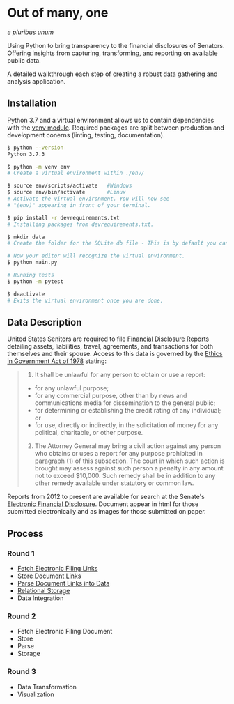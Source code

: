 # Out of many, one

_e pluribus unum_

Using Python to bring transparency to the financial disclosures of Senators. Offering insights from capturing, transforming, and reporting on available public data.

A detailed walkthrough each step of creating a robust data gathering and analysis application.

## Installation

Python 3.7 and a virtual environment allows us to contain dependencies with the [venv module](https://docs.python.org/3.7/library/venv.html). Required packages are split between production and development conerns (linting, testing, documentation).

```bash
$ python --version
Python 3.7.3

$ python -m venv env
# Create a virtual environment within ./env/

$ source env/scripts/activate   #Windows
$ source env/bin/activate       #Linux
# Activate the virtual environment. You will now see
# "(env)" appearing in front of your terminal.

$ pip install -r devrequirements.txt
# Installing packages from devrequirements.txt.

$ mkdir data
# Create the folder for the SQLite db file - This is by default you can change the location in the Storage module

# Now your editor will recognize the virtual environment.
$ python main.py

# Running tests
$ python -m pytest

$ deactivate
# Exits the virtual environment once you are done.
```

## Data Description

United States Senitors are required to file [Financial Disclosure Reports](https://www.ethics.senate.gov/public/index.cfm/financialdisclosure) detailing assets, liabilities, travel, agreements, and transactions for both themselves and their spouse. Access to this data is governed by the [Ethics in Government Act of 1978](https://legcounsel.house.gov/Comps/Ethics%20In%20Government%20Act%20Of%201978.pdf) stating:

> 1.  It shall be unlawful for any person to obtain or use a report:
>    - for any unlawful purpose;
>    - for any commercial purpose, other than by news and communications media for dissemination to the general public;
>    - for determining or establishing the credit rating of any individual; or
>    - for use, directly or indirectly, in the solicitation of money for any political, charitable, or other purpose.
> 2.  The Attorney General may bring a civil action against any person who obtains or uses a report for any purpose prohibited in paragraph (1) of this subsection. The court in which such action is brought may assess against such person a penalty in any amount not to exceed \$10,000. Such remedy shall be in addition to any other remedy available under statutory or common law.

Reports from 2012 to present are available for search at the Senate's [Electronic Financial Disclosure](https://efdsearch.senate.gov/search/home/). Document appear in html for those submitted electronically and as images for those submitted on paper.

## Process

### Round 1

- [Fetch Electronic Filing Links](./Process_01_Fetch.md)
- [Store Document Links](./Process_02_Store_Document_Links.md)
- [Parse Document Links into Data](./Process_03_Parse.md)
- [Relational Storage](./Process_04_Relational_Storage.md)
- Data Integration

### Round 2

- Fetch Electronic Filing Document
- Store
- Parse
- Storage

### Round 3

- Data Transformation
- Visualization
